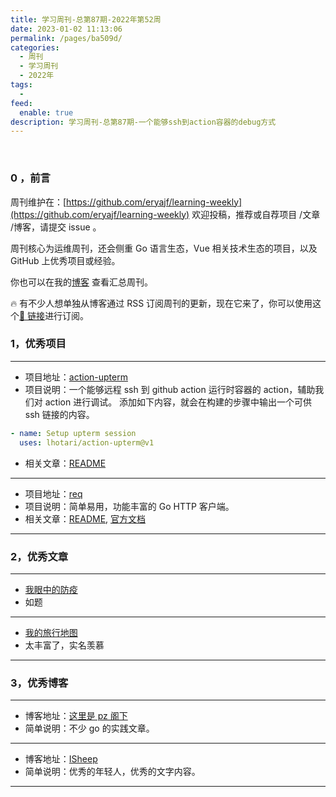 ```yaml
---
title: 学习周刊-总第87期-2022年第52周
date: 2023-01-02 11:13:06
permalink: /pages/ba509d/
categories:
  - 周刊
  - 学习周刊
  - 2022年
tags:
  -
feed:
  enable: true
description: 学习周刊-总第87期-一个能够ssh到action容器的debug方式
---
```


<br><ArticleTopAd></ArticleTopAd>

### 0 ，前言

周刊维护在：[https://github.com/eryajf/learning-weekly](https://github.com/eryajf/learning-weekly) 欢迎投稿，推荐或自荐项目 /文章 /博客，请提交 issue 。

周刊核心为运维周刊，还会侧重 Go 语言生态，Vue 相关技术生态的项目，以及 GitHub 上优秀项目或经验。

你也可以在我的[博客](https://wiki.eryajf.net/learning-weekly/) 查看汇总周刊。

🔥 有不少人想单独从博客通过 RSS 订阅周刊的更新，现在它来了，你可以使用这个[🔗 链接](https://wiki.eryajf.net/learning-weekly.xml)进行订阅。

### 1，优秀项目

---

- 项目地址：[action-upterm](https://github.com/lhotari/action-upterm)
- 项目说明：一个能够远程 ssh 到 github action 运行时容器的 action，辅助我们对 action 进行调试。
  添加如下内容，就会在构建的步骤中输出一个可供 ssh 链接的内容。

```yaml
- name: Setup upterm session
  uses: lhotari/action-upterm@v1
```

- 相关文章：[README](https://github.com/lhotari/action-upterm#readme)

---

- 项目地址：[req](https://github.com/imroc/req)
- 项目说明：简单易用，功能丰富的 Go HTTP 客户端。
- 相关文章：[README](https://github.com/imroc/req#readme), [官方文档](https://req.cool/zh/)

---

### 2，优秀文章

---

- [我眼中的防疫](https://isheep.xlog.app/covid--in-my-eye)
- 如题

---

- [我的旅行地图](https://imjiayin.com/travel_map)
- 太丰富了，实名羡慕

---

### 3，优秀博客

---

- 博客地址：[这里是 pz 阁下](https://www.hellopz.com/)
- 简单说明：不少 go 的实践文章。

---

- 博客地址：[ISheep](https://isheep.xlog.app/)
- 简单说明：优秀的年轻人，优秀的文字内容。

---


<br><ArticleTopAd></ArticleTopAd>
